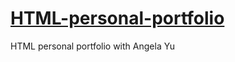 # [HTML-personal-portfolio](https://marsawjr4.github.io/HTML-personal-portfolio/)
HTML personal portfolio with Angela Yu
